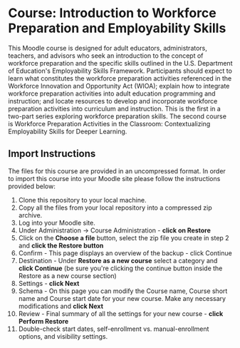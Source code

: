 # Course: Introduction to Workforce Preparation and Employability Skills
This Moodle course is designed for adult educators, administrators, teachers, and advisors who seek an introduction to the concept of workforce preparation and the specific skills outlined in the U.S. Department of Education's Employability Skills Framework. Participants should expect to learn what constitutes the workforce preparation activities referenced in the Workforce Innovation and Opportunity Act (WIOA); explain how to integrate workforce preparation activities into adult education programming and instruction; and locate resources to develop and incorporate workforce preparation activities into curriculum and instruction. This is the first in a two-part series exploring workforce preparation skills. The second course is Workforce Preparation Activities in the Classroom: Contextualizing Employability Skills for Deeper Learning.

## Import Instructions
The files for this course are provided in an uncompressed format. In order to import this course into your Moodle site please follow the instructions provided below:

1. Clone this repository to your local machine.
2. Copy all the files from your local repository into a compressed zip archive.
3. Log into your Moodle site.
4. Under Administration -> Course Administration - **click on Restore**
5. Click on the **Choose a file** button, select the zip file you create in step 2 and **click the Restore button**
6. Confirm - This page displays an overview of the backup - click Continue
7. Destination - Under **Restore as a new course** select a category and **click Continue** (be sure you're clicking the continue button inside the Restore as a new course section)
8. Settings - **click Next**
9. Schema - On this page you can modify the Course name, Course short name and Course start date for your new course. Make any necessary modifications and **click Next**
10. Review - Final summary of all the settings for your new course - **click Perform Restore**
11. Double-check start dates, self-enrollment vs. manual-enrollment options, and visibility settings.
